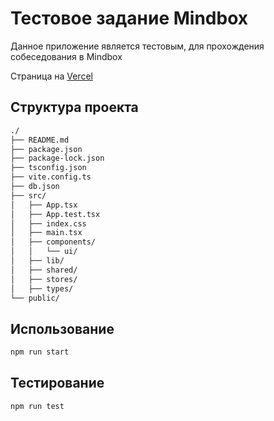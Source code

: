 # Тестовое задание Mindbox

Данное приложение является тестовым, для прохождения собеседования в Mindbox

Страница на [Vercel](https://mind-box-test-two.vercel.app)

## Структура проекта

```bash
./
├── README.md
├── package.json
├── package-lock.json
├── tsconfig.json
├── vite.config.ts
├── db.json
├── src/
│   ├── App.tsx
│   ├── App.test.tsx
│   ├── index.css
│   ├── main.tsx
│   ├── components/
│   │   └── ui/
│   ├── lib/
│   ├── shared/
│   ├── stores/
│   ├── types/
└── public/
```

## Использование

```bash
npm run start
```

## Тестирование

```bash
npm run test
```
